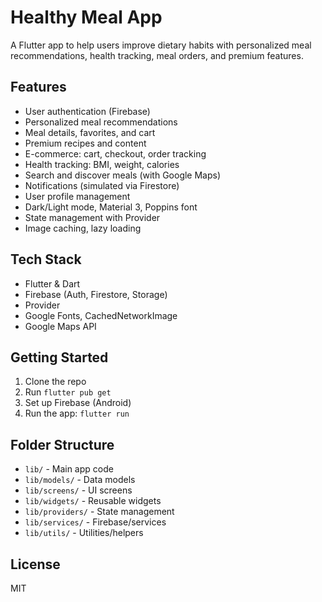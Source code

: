 # Healthy Meal App

A Flutter app to help users improve dietary habits with personalized meal recommendations, health tracking, meal orders, and premium features.

## Features
- User authentication (Firebase)
- Personalized meal recommendations
- Meal details, favorites, and cart
- Premium recipes and content
- E-commerce: cart, checkout, order tracking
- Health tracking: BMI, weight, calories
- Search and discover meals (with Google Maps)
- Notifications (simulated via Firestore)
- User profile management
- Dark/Light mode, Material 3, Poppins font
- State management with Provider
- Image caching, lazy loading

## Tech Stack
- Flutter & Dart
- Firebase (Auth, Firestore, Storage)
- Provider
- Google Fonts, CachedNetworkImage
- Google Maps API

## Getting Started
1. Clone the repo
2. Run `flutter pub get`
3. Set up Firebase (Android)
4. Run the app: `flutter run`

## Folder Structure
- `lib/` - Main app code
- `lib/models/` - Data models
- `lib/screens/` - UI screens
- `lib/widgets/` - Reusable widgets
- `lib/providers/` - State management
- `lib/services/` - Firebase/services
- `lib/utils/` - Utilities/helpers

## License
MIT

